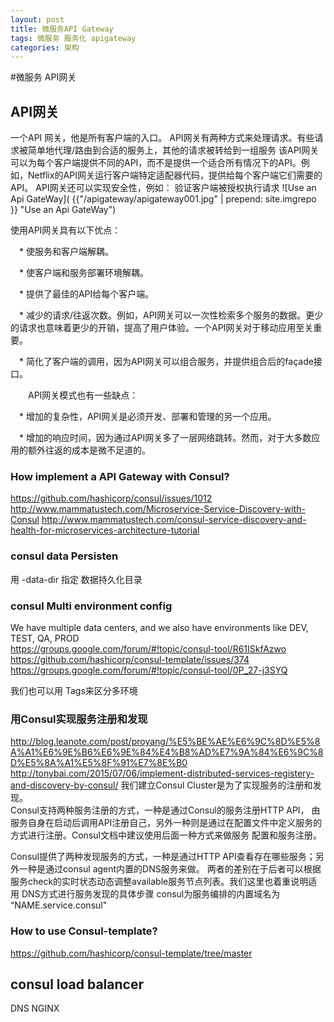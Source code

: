 ```yaml
---
layout: post
title: 微服务API Gateway
tags: 微服务 服务化 apigateway
categories: 架构
---
```


#微服务 API网关

## API网关 
一个API 网关，他是所有客户端的入口。 API网关有两种方式来处理请求。有些请求被简单地代理/路由到合适的服务上，其他的请求被转给到一组服务 
该API网关可以为每个客户端提供不同的API，而不是提供一个适合所有情况下的API。例如，Netflix的API网关运行客户端特定适配器代码，提供给每个客户端它们需要的API。
API网关还可以实现安全性，例如： 验证客户端被授权执行请求
![Use an Api GateWay]( {{"/apigateway/apigateway001.jpg" | prepend: site.imgrepo }} "Use an Api GateWay")

  使用API​​网关具有以下优点： 

　*  使服务和客户端解耦。

　* 使客户端和服务部署环境解耦。

　*  提供了最佳的API给每个客户端。

　*  减少的请求/往返次数。例如，API网关可以一次性检索多个服务的数据。更少的请求也意味着更少的开销，提高了用户体验。一个API网关对于移动应用至关重要。

　* 简化了客户端的调用，因为API网关可以组合服务，并提供组合后的façade接口。

　　API网关模式也有一些缺点：

　*  增加的复杂性，API网关是必须开发、部署和管理的另一个应用。

　* 增加的响应时间，因为通过API网关多了一层网络跳转。然而，对于大多数应用的额外往返的成本是微不足道的。 

### How implement a API Gateway with Consul?
https://github.com/hashicorp/consul/issues/1012
http://www.mammatustech.com/Microservice-Service-Discovery-with-Consul
http://www.mammatustech.com/consul-service-discovery-and-health-for-microservices-architecture-tutorial

### consul  data Persisten
 
用 -data-dir 指定 数据持久化目录

### consul Multi environment config  
 We have multiple data centers, and we also have environments like DEV, TEST, QA, PROD  
 https://groups.google.com/forum/#!topic/consul-tool/R61ISkfAzwo  
 https://github.com/hashicorp/consul-template/issues/374   
 https://groups.google.com/forum/#!topic/consul-tool/0P_27-j3SYQ
 
 我们也可以用 Tags来区分多环境
 
### 用Consul实现服务注册和发现  
http://blog.leanote.com/post/proyang/%E5%BE%AE%E6%9C%8D%E5%8A%A1%E6%9E%B6%E6%9E%84%E4%B8%AD%E7%9A%84%E6%9C%8D%E5%8A%A1%E5%8F%91%E7%8E%B0
 http://tonybai.com/2015/07/06/implement-distributed-services-registery-and-discovery-by-consul/
 我们建立Consul Cluster是为了实现服务的注册和发现。     
 Consul支持两种服务注册的方式，一种是通过Consul的服务注册HTTP API，
 由服务自身在启动后调用API注册自己，另外一种则是通过在配置文件中定义服务的方式进行注册。Consul文档中建议使用后面一种方式来做服务 配置和服务注册。 
 
 Consul提供了两种发现服务的方式，一种是通过HTTP API查看存在哪些服务；另外一种是通过consul agent内置的DNS服务来做。
 两者的差别在于后者可以根据服务check的实时状态动态调整available服务节点列表。我们这里也着重说明适用 DNS方式进行服务发现的具体步骤
 consul为服务编排的内置域名为 “NAME.service.consul"
 
 ### How to use Consul-template?
 
 https://github.com/hashicorp/consul-template/tree/master
 
 
 ## consul load balancer 
 DNS NGINX